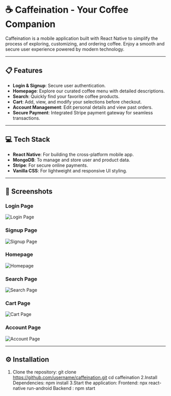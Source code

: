 # ☕ Caffeination - Your Coffee Companion

Caffeination is a mobile application built with React Native to simplify the process of exploring, customizing, and ordering coffee. Enjoy a smooth and secure user experience powered by modern technology.

---

## 📋 Features
- **Login & Signup**: Secure user authentication.
- **Homepage**: Explore our curated coffee menu with detailed descriptions.
- **Search**: Quickly find your favorite coffee products.
- **Cart**: Add, view, and modify your selections before checkout.
- **Account Management**: Edit personal details and view past orders.
- **Secure Payment**: Integrated Stripe payment gateway for seamless transactions.

---

## 💻 Tech Stack
- **React Native**: For building the cross-platform mobile app.
- **MongoDB**: To manage and store user and product data.
- **Stripe**: For secure online payments.
- **Vanilla CSS**: For lightweight and responsive UI styling.

---

## 📱 Screenshots



### Login Page
![Login Page](client/src/assets/screenshots/Login.png)


### Signup Page
![Signup Page](client/src/assets/screenshots/Signup.png)

### Homepage
![Homepage](client/src/assets/screenshots/Homepage.png)

### Search Page
![Search Page](client/src/assets/screenshots/SearchBar.png)

### Cart Page
![Cart Page](client/src/assets/screenshots/Cart.png)

### Account Page
![Account Page](client/src/assets/screenshots/AccountPage.png)

---

## ⚙️ Installation

1. Clone the repository:
   git clone https://github.com/username/caffeination.git
   cd caffeination
2.Install Dependencies:
  npm install
3.Start the application:
  Frontend: npx react-native run-android
  Backend : npm start
  
